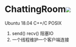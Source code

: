 # ChattingRoom![](https://img.shields.io/badge/language-cpp-blue.svg)
Ubuntu 18.04 C++/C POSIX
1. send() recv() 阻塞IO
2. 一个线程维护一个客户端连接
